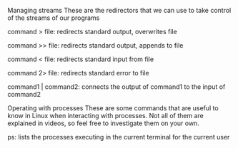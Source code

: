 Managing streams
These are the redirectors that we can use to take control of the streams of our programs

command > file: redirects standard output, overwrites file

command >> file: redirects standard output, appends to file

command < file: redirects standard input from file

command 2> file: redirects standard error to file

command1 | command2: connects the output of command1 to the input of command2

Operating with processes
These are some commands that are useful to know in Linux when interacting with processes. Not all of them are explained in videos, so feel free to investigate them on your own.

ps: lists the processes executing in the current terminal for the current user
